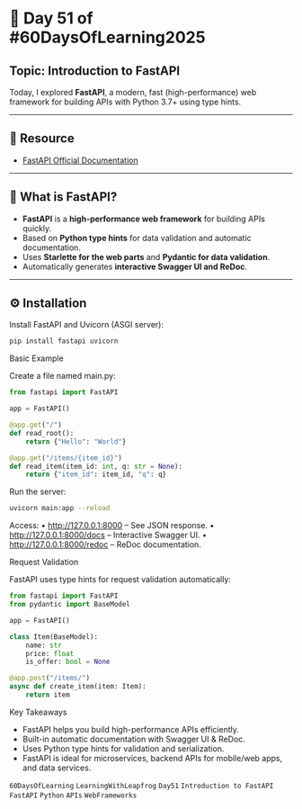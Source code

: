 # 📘 Day 51 of #60DaysOfLearning2025

## Topic: Introduction to FastAPI

Today, I explored **FastAPI**, a modern, fast (high-performance) web framework for building APIs with Python 3.7+ using type hints.

---

## 🔗 Resource

- [FastAPI Official Documentation](https://fastapi.tiangolo.com/)

---

## 🧠 What is FastAPI?

- **FastAPI** is a **high-performance web framework** for building APIs quickly.  
- Based on **Python type hints** for data validation and automatic documentation.  
- Uses **Starlette for the web parts** and **Pydantic for data validation**.  
- Automatically generates **interactive Swagger UI and ReDoc**.

---

## ⚙️ Installation

Install FastAPI and Uvicorn (ASGI server):

```bash
pip install fastapi uvicorn
```

Basic Example

Create a file named main.py:

```python
from fastapi import FastAPI

app = FastAPI()

@app.get("/")
def read_root():
    return {"Hello": "World"}

@app.get("/items/{item_id}")
def read_item(item_id: int, q: str = None):
    return {"item_id": item_id, "q": q}
```

Run the server:

```bash
uvicorn main:app --reload
```

Access:
• <http://127.0.0.1:8000> – See JSON response.
• <http://127.0.0.1:8000/docs> – Interactive Swagger UI.
• <http://127.0.0.1:8000/redoc> – ReDoc documentation.

Request Validation

FastAPI uses type hints for request validation automatically:

```python
from fastapi import FastAPI
from pydantic import BaseModel

app = FastAPI()

class Item(BaseModel):
    name: str
    price: float
    is_offer: bool = None

@app.post("/items/")
async def create_item(item: Item):
    return item
```

Key Takeaways

- FastAPI helps you build high-performance APIs efficiently.
- Built-in automatic documentation with Swagger UI & ReDoc.
- Uses Python type hints for validation and serialization.
- FastAPI is ideal for microservices, backend APIs for mobile/web apps, and data services.

`60DaysOfLearning` `LearningWithLeapfrog` `Day51` `Introduction to FastAPI` `FastAPI` `Python` `APIs` `WebFrameworks`
